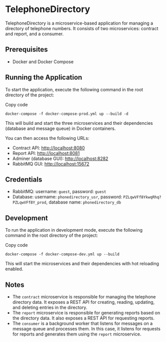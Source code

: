 
# TelephoneDirectory

TelephoneDirectory is a microservice-based application for managing a directory of telephone numbers. It consists of two microservices: contract and report, and a consumer.

## Prerequisites

-   Docker and Docker Compose

## Running the Application

To start the application, execute the following command in the root directory of the project:

Copy code

`docker-compose -f docker-compose-prod.yml up --build -d` 

This will build and start the three microservices and their dependencies (database and message queue) in Docker containers.

You can then access the following URLs:

-   Contract API: [http://localhost:8080](http://localhost:8080/)
-   Report API: [http://localhost:8081](http://localhost:8081/)
-   Adminer (database GUI): [http://localhost:8282](http://localhost:8282/)
-   RabbitMQ GUI: [http://localhost:15672](http://localhost:15672/)

## Credentials

-   RabbitMQ: username: `guest`, password: `guest`
-   Database: username: `phonedirectory_usr`, password: `PZLqwVFf8YkwqRhq?PZLqwVFf8Y_prod`, database name: `phonedirectory_db`

## Development

To run the application in development mode, execute the following command in the root directory of the project:

Copy code

`docker-compose -f docker-compose-dev.yml up --build` 

This will start the microservices and their dependencies with hot reloading enabled.

## Notes

-   The `contract` microservice is responsible for managing the telephone directory data. It exposes a REST API for creating, reading, updating, and deleting entries in the directory.
-   The `report` microservice is responsible for generating reports based on the directory data. It also exposes a REST API for requesting reports.
-   The `consumer` is a background worker that listens for messages on a message queue and processes them. In this case, it listens for requests for reports and generates them using the `report` microservice.